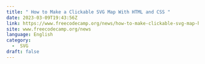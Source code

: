 ```yaml
---
title: " How to Make a Clickable SVG Map With HTML and CSS "
date: 2023-03-09T19:43:56Z
link: https://www.freecodecamp.org/news/how-to-make-clickable-svg-map-html-css/?utm_medium=RSS&utm_source=news.12bit.vn
site: www.freecodecamp.org/news
language: English
category:
  -  SVG 
draft: false
---
```


